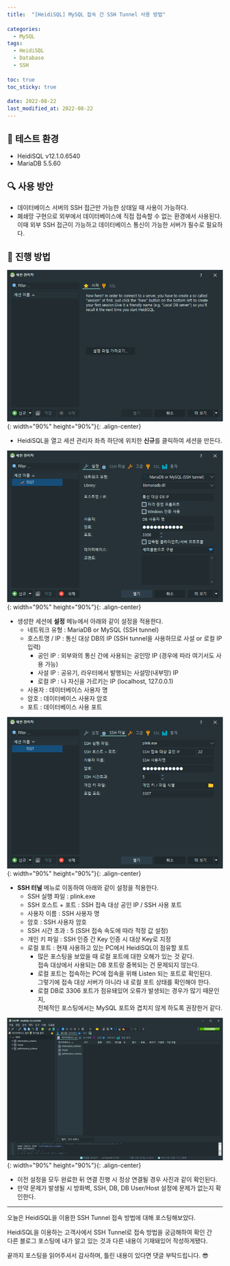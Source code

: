 ```yaml
---
title:  "[HeidiSQL] MySQL 접속 간 SSH Tunnel 사용 방법"

categories:
  - MySQL
tags:
  - HeidiSQL
  - Database
  - SSH

toc: true
toc_sticky: true

date: 2022-08-22
last_modified_at: 2022-08-22
---
```


## 🎇 테스트 환경
- HeidiSQL v12.1.0.6540
- MariaDB 5.5.60

## 🔍 사용 방안
- 데이터베이스 서버의 SSH 접근만 가능한 상태일 때 사용이 가능하다.
- 폐쇄망 구현으로 외부에서 데이터베이스에 직접 접속할 수 없는 환경에서 사용된다.  
  이때 외부 SSH 접근이 가능하고 데이터베이스 통신이 가능한 서버가 필수로 필요하다.

## 🔧 진행 방법
![image](../../assets/image/Post/MySQL/HeidiSQL-SSH-Tunnel/1.png){: width="90%" height="90%"}{: .align-center}
- HeidiSQL을 열고 세션 관리자 좌측 하단에 위치한 **신규**를 클릭하여 세션을 만든다.

![image](../../assets/image/Post/MySQL/HeidiSQL-SSH-Tunnel/2.png){: width="90%" height="90%"}{: .align-center}
- 생성한 세션에 **설정** 메뉴에서 아래와 같이 설정을 적용한다.
  - 네트워크 유형 : MariaDB or MySQL (SSH tunnel)
  - 호스트명 / IP : 통신 대상 DB의 IP (SSH tunnel을 사용하므로 사설 or 로컬 IP 입력)
    - 공인 IP : 외부와의 통신 간에 사용되는 공인망 IP (경우에 따라 여기서도 사용 가능)
    - 사설 IP : 공유기, 라우터에서 발행되는 사설망(내부망) IP
    - 로컬 IP : 나 자신을 가르키는 IP (localhost, 127.0.0.1)
  - 사용자 : 데이터베이스 사용자 명
  - 암호 : 데이터베이스 사용자 암호
  - 포트 : 데이터베이스 사용 포트

![image](../../assets/image/Post/MySQL/HeidiSQL-SSH-Tunnel/3.png){: width="90%" height="90%"}{: .align-center}
- **SSH 터널** 메뉴로 이동하여 아래와 같이 설정을 적용한다.
  - SSH 실행 파일 : plink.exe
  - SSH 호스트 + 포트 : SSH 접속 대상 공인 IP / SSH 사용 포트
  - 사용자 이름 : SSH 사용자 명
  - 암호 : SSH 사용자 암호
  - SSH 시간 초과 : 5 (SSH 접속 속도에 따라 적정 값 설정)
  - 개인 키 파일 : SSH 인증 간 Key 인증 시 대상 Key로 지정
  - 로컬 포트 : 현재 사용하고 있는 PC에서 HeidiSQL이 점유할 포트
    - 많은 포스팅을 보았을 때 로컬 포트에 대한 오해가 있는 것 같다.  
      접속 대상에서 사용되는 DB 포트랑 중복되는 건 문제되지 않는다.  
    - 로컬 포트는 접속하는 PC에 접속을 위해 Listen 되는 포트로 확인된다.  
      그렇기에 접속 대상 서버가 아니라 내 로컬 포트 상태를 확인해야 한다.  
    - 로컬 DB로 3306 포트가 점유돼있어 오류가 발생되는 경우가 많기 때문인지,  
      전체적인 포스팅에서는 MySQL 포트와 겹치지 않게 하도록 권장한거 같다.

![image](../../assets/image/Post/MySQL/HeidiSQL-SSH-Tunnel/4.png){: width="90%" height="90%"}{: .align-center}
- 이전 설정을 모두 완료한 뒤 연결 진행 시 정상 연결될 경우 사진과 같이 확인된다.
- 만약 문제가 발생될 시 방화벽, SSH, DB, DB User/Host 설정에 문제가 없는지 확인한다.

---

오늘은 HeidiSQL을 이용한 SSH Tunnel 접속 방법에 대해 포스팅해보았다.  

HeidiSQL을 이용하는 고객사에서 SSH Tunnel로 접속 방법을 궁금해하여 확인 간  
다른 블로그 포스팅에 내가 알고 있는 것과 다른 내용이 기재돼있어 작성하게됐다.

끝까지 포스팅을 읽어주셔서 감사하며, 틀린 내용이 있다면 댓글 부탁드립니다. 😎